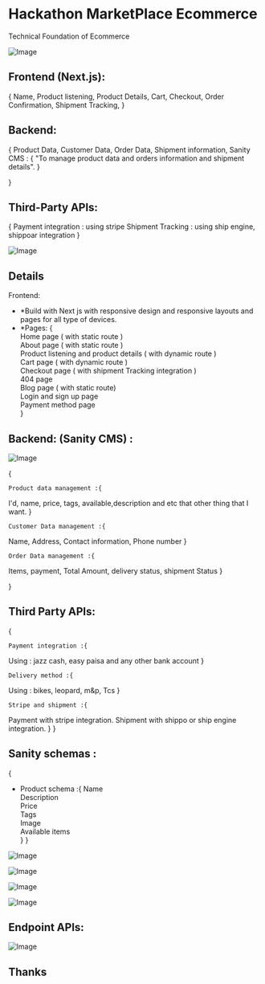 
# Hackathon MarketPlace Ecommerce

Technical Foundation of Ecommerce


![Image](https://github.com/user-attachments/assets/b9ce931d-0bf1-47e7-8416-e55f7023ab2a)



## Frontend (Next.js):
{
    Name,
    Product listening,
    Product Details, 
    Cart, 
    Checkout, 
    Order Confirmation, 
    Shipment Tracking,
}

## Backend:
{
    Product Data, 
    Customer Data, 
    Order Data, 
    Shipment information, 
    Sanity CMS : {
    "To manage product data and orders information  and shipment details". 
}

}

## Third-Party APIs:
{
    Payment integration : using stripe
    Shipment Tracking : using ship engine, shippoar integration
}



![Image](https://github.com/user-attachments/assets/8503702a-b919-4c98-b53b-cb71c47465f9)

## Details
Frontend:
   - *Build with Next js with responsive design and responsive layouts and pages for all type of devices. 
- *Pages:
{  
    Home page ( with static route )  
    About page ( with static route )  
    Product listening and product details ( with dynamic route )  
    Cart page ( with dynamic route )  
    Checkout page ( with shipment Tracking integration )  
    404 page  
    Blog page ( with static route)  
    Login and sign up page  
    Payment method page   
}

## Backend: (Sanity CMS) :

![Image](https://github.com/user-attachments/assets/6559e0dc-3c0f-43e6-90c6-836aa232dc12)

{  
     
    Product data management :{                          
I'd, name, price, tags, available,description and etc that other thing that I want. 
} 

    Customer Data management :{  
Name, Address, Contact information, Phone number
}

    Order Data management :{   
Items, payment, Total Amount, delivery status, shipment Status
}

}

## Third Party APIs:
{  

    Payment integration :{  
Using : jazz cash, easy paisa and any other bank account
} 

    Delivery method :{      
Using : bikes, leopard, m&p, Tcs
}

    Stripe and shipment :{  
Payment with stripe integration. 
Shipment with shippo or ship engine integration. 
}
}

## Sanity schemas :
{
- Product schema :{
Name  
Description  
Price  
Tags  
Image  
Available items  
}
}

![Image](https://github.com/user-attachments/assets/eceac74d-f2ed-4802-88c7-157655d52e73)

![Image](https://github.com/user-attachments/assets/4f950e1a-d88b-43dd-9336-05bfbc46ea31)

![Image](https://github.com/user-attachments/assets/ef27385f-ce19-4cfc-837a-da073f178be0)

![Image](https://github.com/user-attachments/assets/b2ecaf6d-eaa5-4fd5-ada5-e0c4378cf99c)



## Endpoint APIs:

![Image](https://github.com/user-attachments/assets/78e5b8e2-a095-45ba-9daa-7978de26b348)



## Thanks